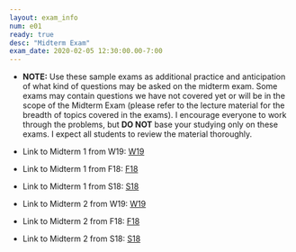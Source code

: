 ```yaml
---
layout: exam_info
num: e01
ready: true
desc: "Midterm Exam"
exam_date: 2020-02-05 12:30:00.00-7:00
---
```


* <strong> NOTE:</strong> Use these sample exams as additional practice and anticipation of what kind of questions may be asked on the midterm exam. Some exams may contain questions we have not covered yet or will be in the scope of the Midterm Exam (please refer to the lecture material for the breadth of topics covered in the exams). I encourage everyone to work through the problems, but <b>DO NOT</b> base your studying only on these exams. I expect all students to review the material thoroughly.

* Link to Midterm 1 from W19: [W19](https://sites.cs.ucsb.edu/~richert/cs32/exams/W19_M1.pdf)
* Link to Midterm 1 from F18: [F18](https://sites.cs.ucsb.edu/~richert/cs32/exams/F18_M1.pdf)
* Link to Midterm 1 from S18: [S18](https://sites.cs.ucsb.edu/~richert/cs32/exams/S18_M1.pdf)

* Link to Midterm 2 from W19: [W19](https://sites.cs.ucsb.edu/~richert/cs32/exams/W19_M2.pdf)
* Link to Midterm 2 from F18: [F18](https://sites.cs.ucsb.edu/~richert/cs32/exams/F18_M2.pdf)
* Link to Midterm 2 from S18: [S18](https://sites.cs.ucsb.edu/~richert/cs32/exams/S18_M2.pdf)



